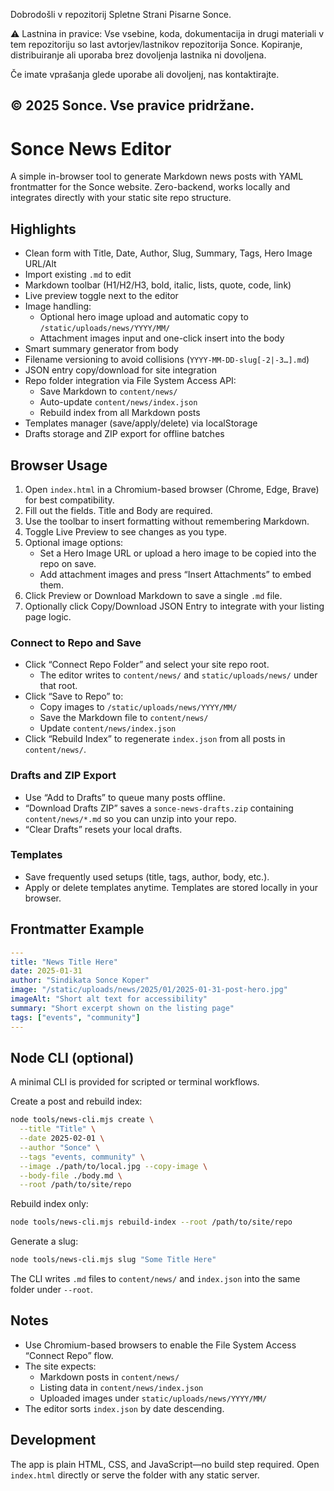 Dobrodošli v repozitorij Spletne Strani Pisarne Sonce.

⚠️ Lastnina in pravice: Vse vsebine, koda, dokumentacija in drugi materiali v tem repozitoriju so last avtorjev/lastnikov repozitorija Sonce.
Kopiranje, distribuiranje ali uporaba brez dovoljenja lastnika ni dovoljena.

Če imate vprašanja glede uporabe ali dovoljenj, nas kontaktirajte.

© 2025 Sonce. Vse pravice pridržane.
-----------------------------------------------------------------------------------------------------------


# Sonce News Editor

A simple in-browser tool to generate Markdown news posts with YAML frontmatter for the Sonce website. Zero-backend, works locally and integrates directly with your static site repo structure.

## Highlights
- Clean form with Title, Date, Author, Slug, Summary, Tags, Hero Image URL/Alt
- Import existing `.md` to edit
- Markdown toolbar (H1/H2/H3, bold, italic, lists, quote, code, link)
- Live preview toggle next to the editor
- Image handling:
  - Optional hero image upload and automatic copy to `/static/uploads/news/YYYY/MM/`
  - Attachment images input and one-click insert into the body
- Smart summary generator from body
- Filename versioning to avoid collisions (`YYYY-MM-DD-slug[-2|-3…].md`)
- JSON entry copy/download for site integration
- Repo folder integration via File System Access API:
  - Save Markdown to `content/news/`
  - Auto-update `content/news/index.json`
  - Rebuild index from all Markdown posts
- Templates manager (save/apply/delete) via localStorage
- Drafts storage and ZIP export for offline batches

## Browser Usage
1. Open `index.html` in a Chromium-based browser (Chrome, Edge, Brave) for best compatibility.
2. Fill out the fields. Title and Body are required.
3. Use the toolbar to insert formatting without remembering Markdown.
4. Toggle Live Preview to see changes as you type.
5. Optional image options:
   - Set a Hero Image URL or upload a hero image to be copied into the repo on save.
   - Add attachment images and press “Insert Attachments” to embed them.
6. Click Preview or Download Markdown to save a single `.md` file.
7. Optionally click Copy/Download JSON Entry to integrate with your listing page logic.

### Connect to Repo and Save
- Click “Connect Repo Folder” and select your site repo root.
  - The editor writes to `content/news/` and `static/uploads/news/` under that root.
- Click “Save to Repo” to:
  - Copy images to `/static/uploads/news/YYYY/MM/`
  - Save the Markdown file to `content/news/`
  - Update `content/news/index.json`
- Click “Rebuild Index” to regenerate `index.json` from all posts in `content/news/`.

### Drafts and ZIP Export
- Use “Add to Drafts” to queue many posts offline.
- “Download Drafts ZIP” saves a `sonce-news-drafts.zip` containing `content/news/*.md` so you can unzip into your repo.
- “Clear Drafts” resets your local drafts.

### Templates
- Save frequently used setups (title, tags, author, body, etc.).
- Apply or delete templates anytime. Templates are stored locally in your browser.

## Frontmatter Example
```yaml
---
title: "News Title Here"
date: 2025-01-31
author: "Sindikata Sonce Koper"
image: "/static/uploads/news/2025/01/2025-01-31-post-hero.jpg"
imageAlt: "Short alt text for accessibility"
summary: "Short excerpt shown on the listing page"
tags: ["events", "community"]
---
```

## Node CLI (optional)
A minimal CLI is provided for scripted or terminal workflows.

Create a post and rebuild index:
```bash
node tools/news-cli.mjs create \
  --title "Title" \
  --date 2025-02-01 \
  --author "Sonce" \
  --tags "events, community" \
  --image ./path/to/local.jpg --copy-image \
  --body-file ./body.md \
  --root /path/to/site/repo
```

Rebuild index only:
```bash
node tools/news-cli.mjs rebuild-index --root /path/to/site/repo
```

Generate a slug:
```bash
node tools/news-cli.mjs slug "Some Title Here"
```

The CLI writes `.md` files to `content/news/` and `index.json` into the same folder under `--root`.

## Notes
- Use Chromium-based browsers to enable the File System Access “Connect Repo” flow.
- The site expects:
  - Markdown posts in `content/news/`
  - Listing data in `content/news/index.json`
  - Uploaded images under `static/uploads/news/YYYY/MM/`
- The editor sorts `index.json` by date descending.

## Development
The app is plain HTML, CSS, and JavaScript—no build step required. Open `index.html` directly or serve the folder with any static server.
